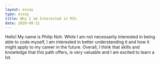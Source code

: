 ```yaml
---
layout: essay
type: essay
title: Why I am Interested in MIS
date: 2020-08-31
---
```


Hello! My name is Philip Noh. While I am not necessarily interested in being able to code myself, I am interested in better understanding it and how it might apply to my career in the future. Overall, I think that skills and knowledge that this path offers, is very valuable and I am excited to learn a lot.

